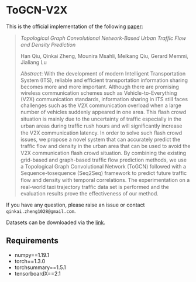 # ToGCN-V2X
This is the official implementation of the following [paper](https://ieeexplore.ieee.org/stamp/stamp.jsp?tp=&arnumber=9247476):

> *Topological Graph Convolutional Network-Based Urban Trafﬁc Flow and Density Prediction*
>
> Han Qiu, Qinkai Zheng, Mounira Msahli, Meikang Qiu, Gerard Memmi, Jialiang Lu
>
> *Abstract*: With the development of modern Intelligent Transportation System (ITS), reliable and efﬁcient transportation information sharing becomes more and more important. Although there are promising wireless communication schemes such as Vehicle-to-Everything (V2X) communication standards, information sharing in ITS still faces challenges such as the V2X communication overload when a large number of vehicles suddenly appeared in one area. This ﬂash crowd situation is mainly due to the uncertainty of trafﬁc especially in the urban areas during trafﬁc rush hours and will signiﬁcantly increase the V2X communication latency. In order to solve such ﬂash crowd issues, we propose a novel system that can accurately predict the trafﬁc ﬂow and density in the urban area that can be used to avoid the V2X communication ﬂash crowd situation. By combining the existing grid-based and graph-based trafﬁc ﬂow prediction methods, we use a Topological Graph Convolutional Network (ToGCN) followed with a Sequence-tosequence (Seq2Seq) framework to predict future trafﬁc ﬂow and density with temporal correlations. The experimentation on a real-world taxi trajectory trafﬁc data set is performed and the evaluation results prove the effectiveness of our method.

If you have any question, please raise an issue or contact ```qinkai.zheng1028@gmail.com```. 

Datasets can be downloaded via the [link](https://cloud.tsinghua.edu.cn/lib/a28e5dd6-f0bc-4b1c-bf22-b72b2999f537/file/traffic_data.zip). 
## Requirements

* numpy==1.19.1
* torch==1.3.0
* torchsummary==1.5.1
* tensorboardX==2.1

